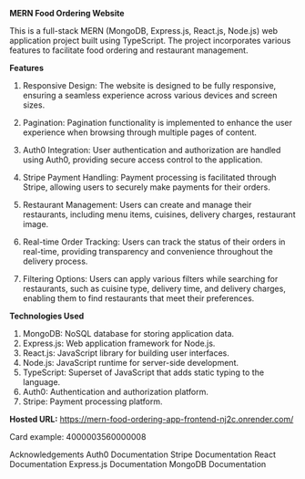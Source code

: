 **MERN Food Ordering Website**

This is a full-stack MERN (MongoDB, Express.js, React.js, Node.js) web application project built using TypeScript. The project incorporates various features to facilitate food ordering and restaurant management.

**Features**

1) Responsive Design: The website is designed to be fully responsive, ensuring a seamless experience across various devices and screen sizes.

2) Pagination: Pagination functionality is implemented to enhance the user experience when browsing through multiple pages of content.

3) Auth0 Integration: User authentication and authorization are handled using Auth0, providing secure access control to the application.

4) Stripe Payment Handling: Payment processing is facilitated through Stripe, allowing users to securely make payments for their orders.

5) Restaurant Management: Users can create and manage their restaurants, including menu items, cuisines, delivery charges, restaurant image.

6) Real-time Order Tracking: Users can track the status of their orders in real-time, providing transparency and convenience throughout the delivery process.

7) Filtering Options: Users can apply various filters while searching for restaurants, such as cuisine type, delivery time, and delivery charges, enabling them to find restaurants that meet their preferences.

**Technologies Used**

1) MongoDB: NoSQL database for storing application data.
2) Express.js: Web application framework for Node.js.
3) React.js: JavaScript library for building user interfaces.
4) Node.js: JavaScript runtime for server-side development.
5) TypeScript: Superset of JavaScript that adds static typing to the language.
6) Auth0: Authentication and authorization platform.
7) Stripe: Payment processing platform.


**Hosted URL:**
https://mern-food-ordering-app-frontend-nj2c.onrender.com/


Card example: 4000003560000008

Acknowledgements
Auth0 Documentation
Stripe Documentation
React Documentation
Express.js Documentation
MongoDB Documentation
